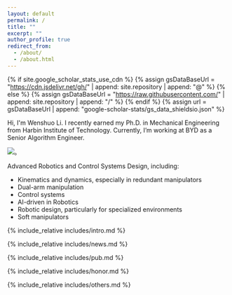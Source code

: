 ```yaml
---
layout: default
permalink: /
title: ""
excerpt: ""
author_profile: true
redirect_from: 
  - /about/
  - /about.html
---
```


{% if site.google_scholar_stats_use_cdn %}
{% assign gsDataBaseUrl = "https://cdn.jsdelivr.net/gh/" | append: site.repository | append: "@" %}
{% else %}
{% assign gsDataBaseUrl = "https://raw.githubusercontent.com/" | append: site.repository | append: "/" %}
{% endif %}
{% assign url = gsDataBaseUrl | append: "google-scholar-stats/gs_data_shieldsio.json" %}

<span class='anchor' id='about'></span>

Hi, I'm Wenshuo Li. I recently earned my Ph.D. in Mechanical Engineering from Harbin Institute of Technology. Currently, I’m working at BYD as a Senior Algorithm Engineer.

 <a href='https://scholar.google.com/citations?user=lQhUQnUAAAAJ'><img src="https://img.shields.io/endpoint?url={{ url | url_encode }}&logo=Google%20Scholar&labelColor=f6f6f6&color=9cf&style=flat&label=引用"></a>。

Advanced Robotics and Control Systems Design, including:
- Kinematics and dynamics, especially in redundant manipulators
- Dual-arm manipulation
- Control systems
- AI-driven in Robotics
- Robotic design, particularly for specialized environments
- Soft manipulators

<span class='anchor' id='education'></span>
{% include_relative includes/intro.md %}

{% include_relative includes/news.md %}

<span class='anchor' id='publications'></span>
{% include_relative includes/pub.md %}

<span class='anchor' id='awards'></span>
{% include_relative includes/honor.md %}

{% include_relative includes/others.md %}

